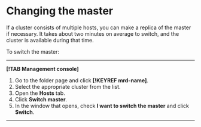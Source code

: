 # Changing the master

If a cluster consists of multiple hosts, you can make a replica of the master if necessary. It takes about two minutes on average to switch, and the cluster is available during that time.

To switch the master:

---

**[!TAB Management console]**

1. Go to the folder page and click **[!KEYREF mrd-name]**.
1. Select the appropriate cluster from the list.
1. Open the **Hosts** tab.
1. Click **Switch master**.
1. In the window that opens, check **I want to switch the master** and click **Switch**.

---

